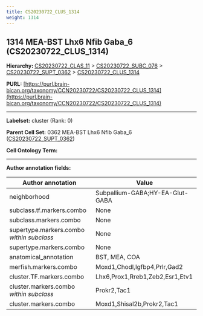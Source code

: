 ```yaml
---
title: CS20230722_CLUS_1314
weight: 1314
---
```

## 1314 MEA-BST Lhx6 Nfib Gaba_6 (CS20230722_CLUS_1314)
<b>Hierarchy: </b>
[CS20230722_CLAS_11](../CS20230722_CLAS_11) >
[CS20230722_SUBC_076](../CS20230722_SUBC_076) >
[CS20230722_SUPT_0362](../CS20230722_SUPT_0362) >
[CS20230722_CLUS_1314](../CS20230722_CLUS_1314)

**PURL:** [https://purl.brain-bican.org/taxonomy/CCN20230722/CS20230722_CLUS_1314](https://purl.brain-bican.org/taxonomy/CCN20230722/CS20230722_CLUS_1314)

---


**Labelset:** cluster (Rank: 0)

**Parent Cell Set:** 0362 MEA-BST Lhx6 Nfib Gaba_6 ([CS20230722_SUPT_0362](../CS20230722_SUPT_0362))



**Cell Ontology Term:** 

[MARKER GENES.]: #


---

[TRANSFERRED ANNOTATIONS.]: #


[AUTHOR ANNOTATION FIELDS.]: #


**Author annotation fields:**

| Author annotation | Value |
|-------------------|-------|
|neighborhood|Subpallium-GABA;HY-EA-Glut-GABA|
|subclass.tf.markers.combo|None|
|subclass.markers.combo|None|
|supertype.markers.combo _within subclass_|None|
|supertype.markers.combo|None|
|anatomical_annotation|BST, MEA, COA|
|merfish.markers.combo|Moxd1,Chodl,Igfbp4,Prlr,Gad2|
|cluster.TF.markers.combo|Lhx6,Prox1,Rreb1,Zeb2,Esr1,Etv1|
|cluster.markers.combo _within subclass_|Prokr2,Tac1|
|cluster.markers.combo|Moxd1,Shisal2b,Prokr2,Tac1|
